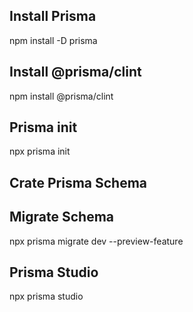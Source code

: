 ## Install Prisma

npm install -D prisma

## Install @prisma/clint

npm install @prisma/clint

## Prisma init

npx prisma init

## Crate Prisma Schema

## Migrate Schema

npx prisma migrate dev --preview-feature

## Prisma Studio

npx prisma studio
